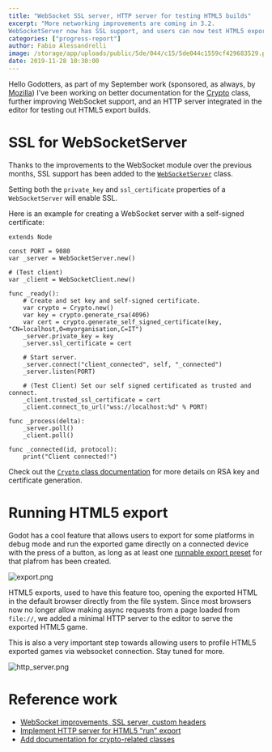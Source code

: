 ```yaml
---
title: "WebSocket SSL server, HTTP server for testing HTML5 builds"
excerpt: "More networking improvements are coming in 3.2.
WebSocketServer now has SSL support, and users can now test HTML5 export from the editor with one click."
categories: ["progress-report"]
author: Fabio Alessandrelli
image: /storage/app/uploads/public/5de/044/c15/5de044c1559cf429683529.png
date: 2019-11-28 10:30:00
---
```


Hello Godotters, as part of my September work (sponsored, as always, by [Mozilla](https://godotengine.org/article/godot-engine-awarded-50000-mozilla-open-source-support-program)) I've been working on better documentation for the [Crypto](http://docs.godotengine.org/en/latest/classes/class_crypto.html) class, further improving WebSocket support, and an HTTP server integrated in the editor for testing out HTML5 export builds.

SSL for WebSocketServer
=======================

Thanks to the improvements to the WebSocket module over the previous months, SSL support has been added to the [`WebSocketServer`](http://docs.godotengine.org/en/latest/classes/class_websocketserver.html) class.

Setting both the `private_key` and `ssl_certificate` properties of a `WebSocketServer` will enable SSL.

Here is an example for creating a WebSocket server with a self-signed certificate:

```
extends Node

const PORT = 9080
var _server = WebSocketServer.new()

# (Test client)
var _client = WebSocketClient.new()

func _ready():
	# Create and set key and self-signed certificate.
	var crypto = Crypto.new()
	var key = crypto.generate_rsa(4096)
	var cert = crypto.generate_self_signed_certificate(key, "CN=localhost,O=myorganisation,C=IT")
	_server.private_key = key
	_server.ssl_certificate = cert

	# Start server.
	_server.connect("client_connected", self, "_connected")
	_server.listen(PORT)

	# (Test Client) Set our self signed certificated as trusted and connect.
	_client.trusted_ssl_certificate = cert
	_client.connect_to_url("wss://localhost:%d" % PORT)

func _process(delta):
	_server.poll()
	_client.poll()

func _connected(id, protocol):
	print("Client connected!")
```

Check out the [`Crypto` class documentation](http://docs.godotengine.org/en/latest/classes/class_crypto.html) for more details on RSA key and certificate generation.

Running HTML5 export
====================

Godot has a cool feature that allows users to export for some platforms in debug mode and run the exported game directly on a connected device with the press of a button, as long as at least one [runnable export preset](https://docs.godotengine.org/en/latest/getting_started/workflow/export/exporting_projects.html) for that plafrom has been created.

![export.png](/storage/app/uploads/public/5de/044/edb/5de044edb1159008949448.png)

HTML5 exports, used to have this feature too, opening the exported HTML in the default browser directly from the file system. Since most browsers now no longer allow making async requests from a page loaded from `file://`, we added a minimal HTTP server to the editor to serve the exported HTML5 game.

This is also a very important step towards allowing users to profile HTML5 exported games via websocket connection. Stay tuned for more.

![http_server.png](/storage/app/uploads/public/5de/045/0f1/5de0450f18d4a943481630.png)

Reference work
==============

- [WebSocket improvements, SSL server, custom headers](https://github.com/godotengine/godot/pull/32683)
- [Implement HTTP server for HTML5 "run" export](https://github.com/godotengine/godot/pull/33001)
- [Add documentation for crypto-related classes](https://github.com/godotengine/godot/pull/32285)
